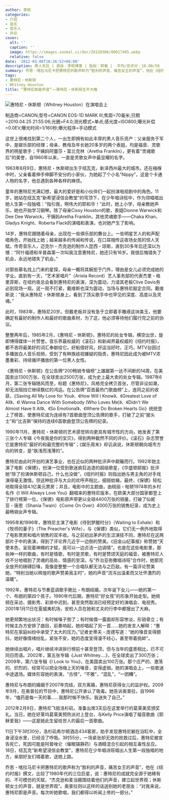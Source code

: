 ```yaml
---
author: 李皖
categories:
- 介绍
- 音乐
- 音乐人
- 评论
cover:
  alt: ''
  caption: ''
  image: https://images.soomal.cc/doc/20120306/00017485.webp
  relative: false
date: '2012-03-06T18:26:52+08:00'
description: 黑人天后 | 源自：李皖博客 | 版权：转载 |  平均/总评分：10.00/50
summary: 乔恩・喀拉马尼卡把惠特尼的歌声称为“胜利的声音，痛苦女王的声音”，他在《纽约时报》撰文，比较了1980年代的三位巨星，说：惠特尼的成就完全源于她稀有的、不可模仿的天赋，“杰克逊和麦当娜围绕着他们的声音，建立起世界观；休斯顿女士的声音，就是世界观”。奥普拉则以这样的话送别她的老朋友……
tags:
- 惠特尼・休斯顿
- Whitney Houston
title: “惠特尼即是声音”――惠特尼・休斯顿生平大略
---
```


![惠特尼・休斯顿（Whitney Houston）在演唱会上](https://images.soomal.cc/doc/20120306/00017485.webp)

制造商=CANON;型号=CANON EOS-1D MARK III;焦距=70毫米;日期=2010.04.25 21:55:06;光圈=F4.0;测光模式=单点;感光度=ISO800;曝光补偿=0.0EV;曝光时间=1/160秒;曝光程序=手动模式



这世上很难找到第二个人，一出生即拥有如此丰厚的黑人音乐资产：父亲服务于军中，是娱乐部的经理；母亲、教母及年长她20多岁的两个表姐，均是福音、灵歌界的明星歌手；干姨妈阿蕾莎・富兰克林（Aretha Franklin），更有着“灵魂歌后”的美誉，自1960年以来，一直是灵歌女声中最显耀的名字。

1963年8月9日，惠特尼・休斯顿出生于纽瓦克，新泽西州最大的城市。还在襁褓中时，父亲看着伸手伸脚不安分的小家伙，为她起了个小名“Nippy”，这是个卡通人物的名字，他总遇到各种各样的麻烦。

童年的惠特尼充满幻想，最大的爱好是和小伙伴们一起扮演电视剧中的角色。11岁，她站在纽瓦克“新希望浸信会教堂”的穹顶下，在少年唱诗班中，作为领唱唱出她人生第一段独唱：“指引我，啊伟大的耶和华！”此时，她上小学，母亲教她声乐，她也开始学习钢琴。除了母亲Cissy Houston的歌，表姐Dionne Warwick和Dee Dee Warwick，干姨妈Aretha Franklin，其他灵魂歌手――Chaka Khan、 Gladys Knight、Roberta Flack的演唱和表演，也对她产生了影响。

14岁，惠特尼跟随着母亲，出现在一些俱乐部的舞台上。一些明星艺人的和声配唱角色，开始找上她；越来越多的传闻和传说，在口耳相传这夜场女孩的惊人天赋。传奇音乐人，迈克尔・杰克逊的制作人昆西・琼斯，直到30多年后还深以为憾：“阿什福德和辛普森第一次叫我注意惠特尼，她还只有16岁。我很后悔错失了机会，永远地错失了机会。”

对那些慕名找上门来的星探，母亲一概将其婉拒于门外，理由是女儿必须完成她的学业。直到有一天，“艺术家唱片”（Arista Record）艺人事务部的代表杰里・格里菲斯，在纽约夜总会看到惠特尼的表演，深为震动，力请其老板Clive Davis务必到现场一观。这一观不打紧，戴维斯也深为震动，当场与惠特尼敲定合同。戴维斯说：“我从惠特尼・休斯顿身上，看到了顶尖歌手中也罕见的深度、高度以及灵魂。”

此时，1983年，惠特尼20岁。但戴老板并没有急于立即着手雕琢这块美玉，他要确定有最好的制作人和最好的歌曲素材，为了这，他必须等待他们履行完之前的协议。

整整两年后，1985年2月，《惠特尼・休斯顿》，惠特尼的处女专辑，横空出世，旋即博得媒体一片赞誉。音乐界最权威的《滚石》和新闻界最权威的《纽约时报》，都不吝将最美好的词汇奉献给它。好船借好风，好运当好时，正巧，MTV台因过多播放白人音乐视频，受到了有种族歧视嫌疑的指责，惠特尼因此成为被MTV浓墨重彩、持续循环播放的第一位黑人女性。

《惠特尼・休斯顿》在公告牌“200畅销专辑榜”上雄踞第一达不间断的14周，在美国卖出1300万张、在全球卖出2500万张，成为史上最大卖的处女专辑。1987年6月，第二张专辑随风而至，标题《惠特尼》，风格完全拷贝首张，尽管非议如潮，却无法阻挡它继续飘红的鸿运。在公告牌“百首最热门歌曲榜”上，连同之前的收获，《Saving All My Love for You》、《How Will I Know》、《Greatest Love of All》、《I Wanna Dance With Somebody (Who Loves Me)》、《Didn't We Almost Have It All》、《So Emotional》、《Where Do Broken Hearts Go》统统登上了榜首，使惠特尼成为连续有7首歌曲登顶公告牌的歌手，打破了之前“披头士”和“比吉斯”保持的连续6首歌曲登顶公告牌的纪录。

1990年11月，惠特尼・休斯顿的艺术感觉转向更具有城市性的方向，她发表了第三张个人专辑《今夜我是你的宝贝》，得到两种截然不同的评价。《滚石》杂志赞誉它是惠特尼“最好的和最完整的专辑”；《娱乐周末》却讥讽说，休斯顿朝向城市方向的转变，是“肤浅而浅薄的”。

惠特尼由此时开创的演艺事业，也在近似的两种批评声中颠簸而行。1992年她主演了电影《保镖》，扮演一位受到歌迷疯狂追逐的超级歌星，《华盛顿邮报》批评她“除了扮演休斯顿自己，什么也没做”，《纽约时报》则指出她与男主角的对手戏演得毫无激情。但这种批评与大众的欢呼声相比，细弱蚊蝇，最终，《保镖》轻松地取得全球4.1亿美元票房；并且，电影中的主题曲，由桃丽・帕顿1974年的乡村名作《I Will Always Love You》翻唱来的惠特尼版本，在欧美大部分国家都登上了排行榜第一位，《保镖》电影原声带更以全球4400万张的销量，打破了仙妮亚・唐恩（Shania Twain）《Come On Over》4000万张的销售纪录，成为史上最畅销女声专辑。

1995年和1996年，惠特尼主演了电影《待到梦醒时分》（Waiting to Exhale）和《牧师的妻子》（The Preacher's Wife），与《保镖》类似，它们无一例外地取得了电影票房和唱片销售的双丰收。与之前初出茅庐的生涩演技不同，惠特尼在这两部片子中的表演，得到了评论界几近于一边倒的赞美。《旧金山纪事报》称赞她“天使本色，呈现着神赐的才赋，竟可以一边贞洁一边调情”。也是在这些电影里，那些神一样的歌曲，有时是情歌，有时是灵歌，有时是赞颂天庭的福音，被惠特尼人戏不分地唱到了灵魂的高处、情感的至深。与“乔治亚弥撒唱诗班”合作时，她那完全放开的磅礴巨嗓，竟像是整整一个合唱队都无法与之匹敌。有一篇评论赞美她，“特别当她以辉煌的歌声赞美我主时”，她的声音“流泻出温柔而又壮怀激烈的温暖”。

1992年，惠特尼与节奏蓝调歌手鲍比・布朗结婚，次年诞下女儿――她的第一个、布朗的第四个孩子。1990年代后期，惠特尼“好女孩”的形象开始走型。她频频在采访、摄影秀、彩排中迟到，甚至突然取消已经预定好的演唱会、电视秀。2001年1月11日在夏威夷机场，安检人员在她和丈夫的行李中都搜出了大麻。

她更频繁地出状况：有时候嗓子倒了；有时候偶一露面却形容惨淡，形销骨立；有时候主办方安排了曲目，前奏响起，她却唱起了另一首……她的发言人解释：“惠特尼在家庭纠纷中承受了太大的压力。”记者史蒂夫・庞德写道：“她的嗓音变得颤抖，她好像情绪纷乱，紧张不安，她的态度变得漫不经心，甚至带着挑衅”。

她继续出唱片，唱片继续冲进排行榜前十甚至登顶，但与当年的盛景相比，已不可同日而语。2002年，第五张专辑《Just Whitney....》，在全球卖出了300万张；2009年，第六张专辑《I Look to You》，在美国卖出100万张。那个庄严的、激荡的、炽烈的、经常可以把全场嗨上天的嗓音，变得虚弱。她的演唱会上，一些歌迷中途退场。媒体形容她的表演，“古怪”，“不雅”，“混乱”，“一团糟”。

惠特尼与布朗的婚姻于2007年完结，双方离婚，惠特尼获得女儿的监护权。2009年9月，在奥普拉的节目中，惠特尼公开承认了吸毒。她告诉奥普拉，自1996年，“嗑药是每一天的事……我那时候不快乐。我迷失了自己。”

2012年2月9日，惠特尼飞抵洛杉矶，准备出席3天后在这里举行的葛莱美奖颁奖礼。当日，她在好莱坞葛莱美预热派对上登台，与Kelly Price演唱了福音歌曲《耶稣爱我》――这是她此生留给世人的最后一首歌曲。

11日下午3时30分，洛杉矶希尔顿酒店434客房，助手发现惠特尼躺在浴缸中，全身浸没水里，已经没了呼吸。3时55分，一场紧张却无效的抢救过后，惠特尼被宣告死亡，死因可能是阿普唑仑（催眠镇静药）与酒精混合引起的相互毒性反应。18日，纽瓦克“新希望浸信会教堂”，惠特尼在少年唱诗班唱出人生第一段独唱的地方，亲朋好友们唱着歌，送她上路。

乔恩・喀拉马尼卡把惠特尼的歌声称为“胜利的声音，痛苦女王的声音”，他在《纽约时报》撰文，比较了1980年代的三位巨星，说：惠特尼的成就完全源于她稀有的、不可模仿的天赋，“杰克逊和麦当娜围绕着他们的声音，建立起世界观；休斯顿女士的声音，就是世界观”。奥普拉则以这样的话送别她的老朋友：“对我来说，惠特尼即是声音。每次听她歌唱，我们都得以听闻上帝的一部分。”